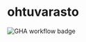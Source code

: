 # ohtuvarasto

![GHA workflow badge](https://github.com/SaijaGit/ohtuvarasto/workflows/CI/badge.svg)
